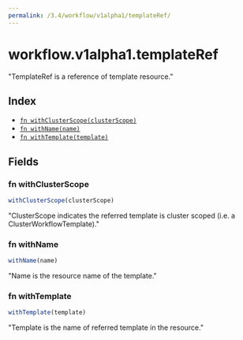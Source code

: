 ```yaml
---
permalink: /3.4/workflow/v1alpha1/templateRef/
---
```


# workflow.v1alpha1.templateRef

"TemplateRef is a reference of template resource."

## Index

* [`fn withClusterScope(clusterScope)`](#fn-withclusterscope)
* [`fn withName(name)`](#fn-withname)
* [`fn withTemplate(template)`](#fn-withtemplate)

## Fields

### fn withClusterScope

```ts
withClusterScope(clusterScope)
```

"ClusterScope indicates the referred template is cluster scoped (i.e. a ClusterWorkflowTemplate)."

### fn withName

```ts
withName(name)
```

"Name is the resource name of the template."

### fn withTemplate

```ts
withTemplate(template)
```

"Template is the name of referred template in the resource."